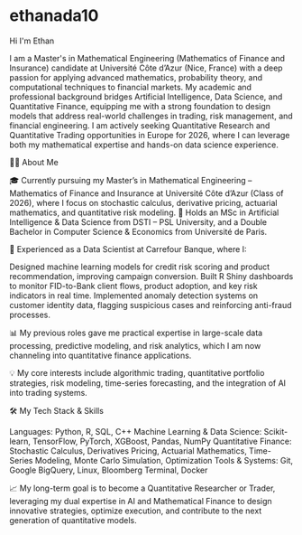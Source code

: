 # ethanada10

Hi I'm Ethan

I am a Master's in Mathematical Engineering (Mathematics of Finance and Insurance) candidate at Université Côte d’Azur (Nice, France) with a deep passion for applying advanced mathematics, probability theory, and computational techniques to financial markets. My academic and professional background bridges Artificial Intelligence, Data Science, and Quantitative Finance, equipping me with a strong foundation to design models that address real-world challenges in trading, risk management, and financial engineering.
I am actively seeking Quantitative Research and Quantitative Trading opportunities in Europe for 2026, where I can leverage both my mathematical expertise and hands-on data science experience.


👨‍💻 About Me


🎓 Currently pursuing my Master’s in Mathematical Engineering – Mathematics of Finance and Insurance at Université Côte d’Azur (Class of 2026), where I focus on stochastic calculus, derivative pricing, actuarial mathematics, and quantitative risk modeling.
🧠 Holds an MSc in Artificial Intelligence & Data Science from DSTI – PSL University, and a Double Bachelor in Computer Science & Economics from Université de Paris.

🏦 Experienced as a Data Scientist at Carrefour Banque, where I:

Designed machine learning models for credit risk scoring and product recommendation, improving campaign conversion.
Built R Shiny dashboards to monitor FID-to-Bank client flows, product adoption, and key risk indicators in real time.
Implemented anomaly detection systems on customer identity data, flagging suspicious cases and reinforcing anti-fraud processes.

📊 My previous roles gave me practical expertise in large-scale data processing, predictive modeling, and risk analytics, which I am now channeling into quantitative finance applications.

💡 My core interests include algorithmic trading, quantitative portfolio strategies, risk modeling, time-series forecasting, and the integration of AI into trading systems.



🛠️ My Tech Stack & Skills

Languages: Python, R, SQL, C++
Machine Learning & Data Science: Scikit-learn, TensorFlow, PyTorch, XGBoost, Pandas, NumPy
Quantitative Finance: Stochastic Calculus, Derivatives Pricing, Actuarial Mathematics, Time-Series Modeling, Monte Carlo Simulation, Optimization
Tools & Systems: Git, Google BigQuery, Linux, Bloomberg Terminal, Docker


📈 My long-term goal is to become a Quantitative Researcher or Trader, leveraging my dual expertise in AI and Mathematical Finance to design innovative strategies, optimize execution, and contribute to the next generation of quantitative models.
